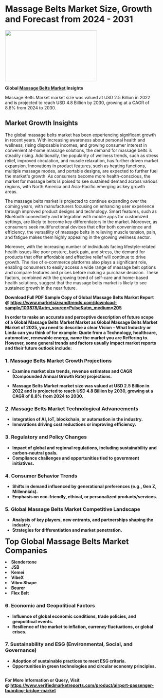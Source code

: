 <H1>Massage Belts Market Size, Growth and Forecast from 2024 - 2031</H1><img class="aligncenter size-medium wp-image-584254" src="https://thirdeyenews.in/wp-content/uploads/2024/09/Global-Market-Research-300x168.jpeg" alt="" width="300" height="168" /><p><strong>Global&nbsp;<a href="https://www.marketsizeandtrends.com/download-sample/103878/&amp;utm_source=Pulse&amp;utm_medium=205">Massage Belts Market</a> Insights</strong></p><p>Massage Belts Market market size was valued at USD 2.5 Billion in 2022 and is projected to reach USD 4.8 Billion by 2030, growing at a CAGR of 8.8% from 2024 to 2030.</p><p><h2>Market Growth Insights</h2> <p>The global massage belts market has been experiencing significant growth in recent years. With increasing awareness about personal health and wellness, rising disposable incomes, and growing consumer interest in convenient at-home massage solutions, the demand for massage belts is steadily rising. Additionally, the popularity of wellness trends, such as stress relief, improved circulation, and muscle relaxation, has further driven market expansion. Innovations in product features, such as heating functions, multiple massage modes, and portable designs, are expected to further fuel the market's growth. As consumers become more health-conscious, the market for massage belts is poised to see sustained demand across various regions, with North America and Asia-Pacific emerging as key growth areas.</p> <p><strong></strong></p> <p>The massage belts market is projected to continue expanding over the coming years, with manufacturers focusing on enhancing user experience through improved product designs and technology. Smart features, such as Bluetooth connectivity and integration with mobile apps for customized settings, are likely to become key differentiators in the market. Moreover, as consumers seek multifunctional devices that offer both convenience and efficiency, the versatility of massage belts in relieving muscle tension, pain, and fatigue makes them highly appealing in the growing wellness sector.</p> <p>Moreover, with the increasing number of individuals facing lifestyle-related health issues like poor posture, back pain, and stress, the demand for products that offer affordable and effective relief will continue to drive growth. The rise of e-commerce platforms also plays a significant role, enabling consumers to easily access a wide range of massage belt options and compare features and prices before making a purchase decision. These factors, combined with the growing trend of self-care and home-based health solutions, suggest that the massage belts market is likely to see sustained growth in the near future.</p> <p><strong></p><p><span class=""><strong>Download Full PDF Sample Copy of Global Massage Belts Market Report</strong> @ <a href="https://www.marketsizeandtrends.com/download-sample/103878/&amp;utm_source=Pulse&amp;utm_medium=205" target="_blank">https://www.marketsizeandtrends.com/download-sample/103878/&amp;utm_source=Pulse&amp;utm_medium=205</a></span></p><p>In order to make an accurate and perceptive description of future scope of a Global&nbsp;Massage Belts Market Market as Global&nbsp;Massage Belts Market Market of 2025, you need to describe a clear Vision &ndash; What Industry or Linda can you think of for example: Quote from a Technology, healthcare, automotive, renewable energy, name the market you are Reffering to. However, some general trends and factors usually impact market reports and their future outlook include:</p><h3>1.&nbsp;<strong>Massage Belts Market Growth Projections</strong></h3><ul><li>Examine market size trends, revenue estimates and CAGR (Compounded Annual Growth Rate) projections.</li><li><p>Massage Belts Market market size was valued at USD 2.5 Billion in 2022 and is projected to reach USD 4.8 Billion by 2030, growing at a CAGR of 8.8% from 2024 to 2030.</p></li></ul><h3>2.&nbsp;<strong>Massage Belts Market Technological Advancements</strong></h3><ul><li>Integration of AI, IoT, blockchain, or automation in the industry.</li><li>Innovations driving cost reductions or improving efficiency.</li></ul><h3>3.&nbsp;<strong>Regulatory and Policy Changes</strong></h3><ul><li>Impact of global and regional regulations, including sustainability and carbon-neutral goals.</li><li>Compliance challenges and opportunities tied to government initiatives.</li></ul><h3>4.&nbsp;<strong>Consumer Behavior Trends</strong></h3><ul><li>Shifts in demand influenced by generational preferences (e.g., Gen Z, Millennials).</li><li>Emphasis on eco-friendly, ethical, or personalized products/services.</li></ul><h3>5.&nbsp;<strong>Global Massage Belts Market Competitive Landscape</strong></h3><ul><li>Analysis of key players, new entrants, and partnerships shaping the industry.</li><li>Strategies for differentiation and market penetration.</li></ul><p data-pm-slice="1 1 []"><span style="color: inherit; font-family: inherit; font-size: 25px;">Top Global Massage Belts Market Companies</span></p><div class="" data-test-id=""><p><li>Slendertone</li><li> JSB</li><li> Kemei</li><li> VibeX</li><li> Vibro Shape</li><li> Beurer</li><li> Flex Belt</li></p></div><h3>6.&nbsp;<strong>Economic and Geopolitical Factors</strong></h3><ul><li>Influence of global economic conditions, trade policies, and geopolitical events.</li><li>Resilience of the market to inflation, currency fluctuations, or global crises.</li></ul><h3>7.&nbsp;<strong>Sustainability and ESG (Environmental, Social, and Governance)</strong></h3><ul><li>Adoption of sustainable practices to meet ESG criteria.</li><li>Opportunities in green technologies and circular economy principles.</li></ul><h2><strong style="font-size: 14px;">For More Information or Query, Visit @&nbsp;</strong><a style="background-color: #ffffff; font-size: 14px;" href="https://www.marketsizeandtrends.com/report/massage-belts-market/" target="_blank">https://www.verifiedmarketreports.com/product/airport-passenger-boarding-bridge-market</a></h2>
